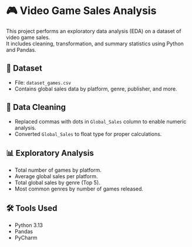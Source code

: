 # 🎮 Video Game Sales Analysis

This project performs an exploratory data analysis (EDA) on a dataset of video game sales.  
It includes cleaning, transformation, and summary statistics using Python and Pandas.

## 📁 Dataset

- File: `dataset_games.csv`
- Contains global sales data by platform, genre, publisher, and more.

## 🧹 Data Cleaning

- Replaced commas with dots in `Global_Sales` column to enable numeric analysis.
- Converted `Global_Sales` to float type for proper calculations.

## 📊 Exploratory Analysis

- Total number of games by platform.
- Average global sales per platform.
- Total global sales by genre (Top 5).
- Most common genres by number of games released.

## 🛠 Tools Used

- Python 3.13
- Pandas
- PyCharm
